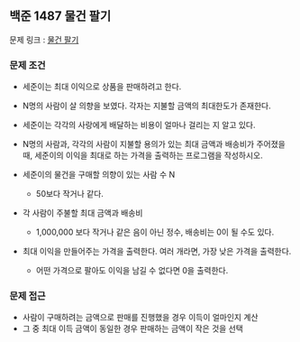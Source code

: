 ## 백준 1487 물건 팔기

문제 링크 : [물건 팔기](https://www.acmicpc.net/problem/1487)

### 문제 조건

- 세준이는 최대 이익으로 상품을 판매하려고 한다.
- N명의 사람이 살 의향을 보였다. 각자는 지불할 금액의 최대한도가 존재한다.
- 세준이는 각각의 사랑에게 배달하는 비용이 얼마나 걸리는 지 알고 있다.
- N명의 사람과, 각각의 사람이 지불할 용의가 있는 최대 금액과 배송비가 주어졌을 때, 세준이의 이익을 최대로 하는 가격을 출력하는 프로그램을 작성하시오.

- 세준이의 물건을 구매할 의향이 있는 사람 수 N
    - 50보다 작거나 같다.
- 각 사람이 주불할 최대 금액과 배송비
    - 1,000,000 보다 작거나 같은 음이 아닌 정수, 배송비는 0이 될 수도 있다.
- 최대 이익을 만들어주는 가격을 출력한다. 여러 개라면, 가장 낮은 가격을 출력한다.
    - 어떤 가격으로 팔아도 이익을 남길 수 없다면 0을 출력한다.

### 문제 접근

- 사람이 구매하려는 금액으로 판매를 진행했을 경우 이득이 얼마인지 계산
- 그 중 최대 이득 금액이 동일한 경우 판매하는 금액이 작은 것을 선택